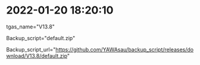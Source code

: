 # 2022-01-20 18:20:10

tgas_name="V13.8"

Backup_script="default.zip"

Backup_script_url="https://github.com/YAWAsau/backup_script/releases/download/V13.8/default.zip"

